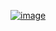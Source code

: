 [![image](https://github.com/DavidB593/DavidB593/assets/114110615/b409e90a-44d6-424c-85fc-ccdde89393a4)](https://www.youtube.com/@davidb-593-)

<!--

[![image](https://github.com/DavidB593/DavidB593/assets/114110615/3667d78d-ac3d-4223-af61-0a748039447d)](https://www.youtube.com/@davidb-593-)
[![image](https://github.com/DavidB593/DavidB593/assets/114110615/b409e90a-44d6-424c-85fc-ccdde89393a4)](https://www.youtube.com/@davidb-593-)

**DavidB593/DavidB593** is a ✨ _special_ ✨ repository because its `README.md` (this file) appears on your GitHub profile.

Here are some ideas to get you started:

- 🔭 I’m currently working on ...
- 🌱 I’m currently learning ...
- 👯 I’m looking to collaborate on ...
- 🤔 I’m looking for help with ...
- 💬 Ask me about ...
- 📫 How to reach me: ...
- 😄 Pronouns: ...
- ⚡ Fun fact: ...
-->
